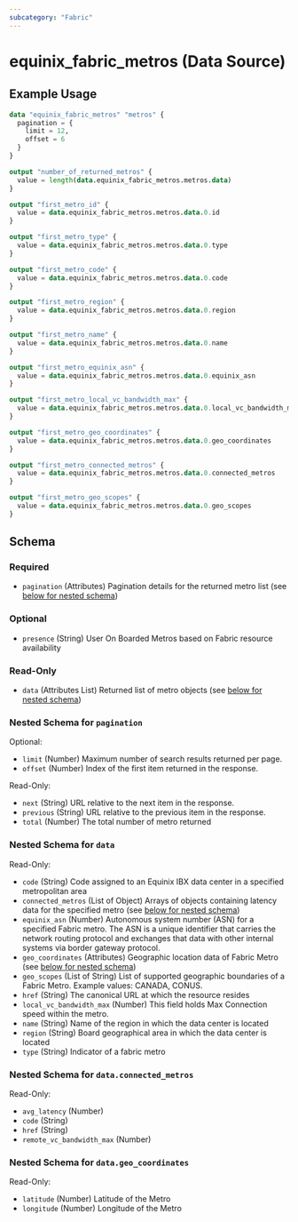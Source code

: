 ```yaml
---
subcategory: "Fabric"
---
```


# equinix_fabric_metros (Data Source)



## Example Usage

```terraform
data "equinix_fabric_metros" "metros" {
  pagination = {
    limit = 12,
    offset = 6
  }
}

output "number_of_returned_metros" {
  value = length(data.equinix_fabric_metros.metros.data)
}

output "first_metro_id" {
  value = data.equinix_fabric_metros.metros.data.0.id
}

output "first_metro_type" {
  value = data.equinix_fabric_metros.metros.data.0.type
}

output "first_metro_code" {
  value = data.equinix_fabric_metros.metros.data.0.code
}

output "first_metro_region" {
  value = data.equinix_fabric_metros.metros.data.0.region
}

output "first_metro_name" {
  value = data.equinix_fabric_metros.metros.data.0.name
}

output "first_metro_equinix_asn" {
  value = data.equinix_fabric_metros.metros.data.0.equinix_asn
}

output "first_metro_local_vc_bandwidth_max" {
  value = data.equinix_fabric_metros.metros.data.0.local_vc_bandwidth_max
}

output "first_metro_geo_coordinates" {
  value = data.equinix_fabric_metros.metros.data.0.geo_coordinates
}

output "first_metro_connected_metros" {
  value = data.equinix_fabric_metros.metros.data.0.connected_metros
}

output "first_metro_geo_scopes" {
  value = data.equinix_fabric_metros.metros.data.0.geo_scopes
}
```

<!-- schema generated by tfplugindocs -->
## Schema

### Required

- `pagination` (Attributes) Pagination details for the returned metro list (see [below for nested schema](#nestedatt--pagination))

### Optional

- `presence` (String) User On Boarded Metros based on Fabric resource availability

### Read-Only

- `data` (Attributes List) Returned list of metro objects (see [below for nested schema](#nestedatt--data))

<a id="nestedatt--pagination"></a>
### Nested Schema for `pagination`

Optional:

- `limit` (Number) Maximum number of search results returned per page.
- `offset` (Number) Index of the first item returned in the response.

Read-Only:

- `next` (String) URL relative to the next item in the response.
- `previous` (String) URL relative to the previous item in the response.
- `total` (Number) The total number of metro returned


<a id="nestedatt--data"></a>
### Nested Schema for `data`

Read-Only:

- `code` (String) Code assigned to an Equinix IBX data center in a specified metropolitan area
- `connected_metros` (List of Object) Arrays of objects containing latency data for the specified metro (see [below for nested schema](#nestedatt--data--connected_metros))
- `equinix_asn` (Number) Autonomous system number (ASN) for a specified Fabric metro. The ASN is a unique identifier that carries the network routing protocol and exchanges that data with other internal systems via border gateway protocol.
- `geo_coordinates` (Attributes) Geographic location data of Fabric Metro (see [below for nested schema](#nestedatt--data--geo_coordinates))
- `geo_scopes` (List of String) List of supported geographic boundaries of a Fabric Metro. Example values: CANADA, CONUS.
- `href` (String) The canonical URL at which the resource resides
- `local_vc_bandwidth_max` (Number) This field holds Max Connection speed within the metro.
- `name` (String) Name of the region in which the data center is located
- `region` (String) Board geographical area in which the data center is located
- `type` (String) Indicator of a fabric metro

<a id="nestedatt--data--connected_metros"></a>
### Nested Schema for `data.connected_metros`

Read-Only:

- `avg_latency` (Number)
- `code` (String)
- `href` (String)
- `remote_vc_bandwidth_max` (Number)


<a id="nestedatt--data--geo_coordinates"></a>
### Nested Schema for `data.geo_coordinates`

Read-Only:

- `latitude` (Number) Latitude of the Metro
- `longitude` (Number) Longitude of the Metro
